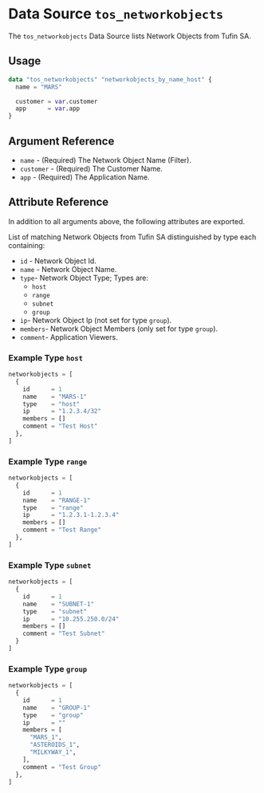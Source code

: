 # Data Source `tos_networkobjects`

The `tos_networkobjects` Data Source lists Network Objects from Tufin SA.

## Usage

```terraform
data "tos_networkobjects" "networkobjects_by_name_host" {
  name = "MARS"

  customer = var.customer
  app      = var.app
}
```

## Argument Reference

* `name` - (Required) The Network Object Name (Filter).
* `customer` - (Required) The Customer Name.
* `app` - (Required) The Application Name.

## Attribute Reference

In addition to all arguments above, the following attributes are exported.

List of matching Network Objects from Tufin SA distinguished by type each containing:

* `id` - Network Object Id.
* `name` - Network Object Name.
* `type`- Network Object Type; Types are:
    * `host`
    * `range`
    * `subnet`
    * `group`
* `ip`- Network Object Ip (not set for type `group`).
* `members`- Network Object Members (only set for type `group`).
* `comment`- Application Viewers.

### Example Type `host`

```terraform
networkobjects = [
  {
    id      = 1
    name    = "MARS-1"
    type    = "host"
    ip      = "1.2.3.4/32"
    members = []
    comment = "Test Host"
  },
]
```

### Example Type `range`

```terraform
networkobjects = [
  {
    id      = 1
    name    = "RANGE-1"
    type    = "range"
    ip      = "1.2.3.1-1.2.3.4"
    members = []
    comment = "Test Range"
  },
]
```

### Example Type `subnet`

```terraform
networkobjects = [
  {
    id      = 1
    name    = "SUBNET-1"
    type    = "subnet"
    ip      = "10.255.250.0/24"
    members = []
    comment = "Test Subnet"
  }
]
```

### Example Type `group`

```terraform
networkobjects = [
  {
    id      = 1
    name    = "GROUP-1"
    type    = "group"
    ip      = ""
    members = [
      "MARS_1",
      "ASTEROIDS_1",
      "MILKYWAY_1",
    ],
    comment = "Test Group"
  },
]
```

